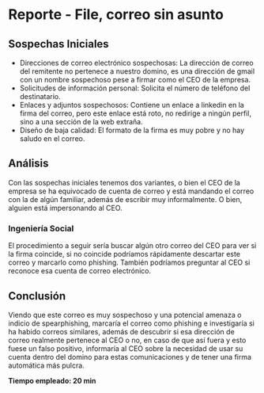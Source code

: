 # Reporte - File, correo sin asunto
## Sospechas Iniciales
- Direcciones de correo electrónico sospechosas: La dirección de correo del remitente no pertenece a nuestro domino, es una dirección de gmail con un nombre sospechoso pese a firmar como el CEO de la empresa.
- Solicitudes de información personal: Solicita el número de teléfono del destinatario. 
- Enlaces y adjuntos sospechosos: Contiene un enlace a linkedin en la firma del correo, pero este enlace está roto, no redirige a ningún perfil, sino a una sección de la web extraña. 
- Diseño de baja calidad: El formato de la firma es muy pobre y no hay saludo en el correo.

## Análisis
Con las sospechas iniciales tenemos dos variantes, o bien el CEO de la empresa se ha equivocado de cuenta de correo y está mandando el correo con la de algún familiar, además de escribir muy informalmente. O bien, alguien está impersonando al CEO.

### Ingeniería Social
El procedimiento a seguir sería buscar algún otro correo del CEO para ver si la firma coincide, si no coincide podríamos rápidamente descartar este correo y marcarlo como phishing. También podríamos preguntar al CEO si reconoce esa cuenta de correo electrónico.

## Conclusión
Viendo que este correo es muy sospechoso y una potencial amenaza o indicio de spearphishing, marcaría el correo como phishing e investigaría si ha habido correos similares, además de descubrir si esa dirección de correo realmente pertenece al CEO o no, en caso de que así fuera y esto fuese un falso positivo, informaría al CEO sobre la necesidad de usar su cuenta dentro del domino para estas comunicaciones y de tener una firma automática más pulcra. 

**Tiempo empleado: 20 min**